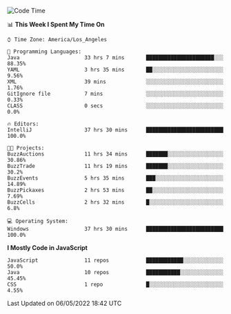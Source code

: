 <!--START_SECTION:waka-->
![Code Time](http://img.shields.io/badge/Code%20Time-0%20secs-blue)

📊 **This Week I Spent My Time On** 

```text
⌚︎ Time Zone: America/Los_Angeles

💬 Programming Languages: 
Java                     33 hrs 7 mins       ██████████████████████░░░   88.35% 
YAML                     3 hrs 35 mins       ██░░░░░░░░░░░░░░░░░░░░░░░   9.56% 
XML                      39 mins             ░░░░░░░░░░░░░░░░░░░░░░░░░   1.76% 
GitIgnore file           7 mins              ░░░░░░░░░░░░░░░░░░░░░░░░░   0.33% 
CLASS                    0 secs              ░░░░░░░░░░░░░░░░░░░░░░░░░   0.0%

🔥 Editors: 
IntelliJ                 37 hrs 30 mins      █████████████████████████   100.0%

🐱‍💻 Projects: 
BuzzAuctions             11 hrs 34 mins      ███████░░░░░░░░░░░░░░░░░░   30.86% 
BuzzTrade                11 hrs 19 mins      ███████░░░░░░░░░░░░░░░░░░   30.2% 
BuzzEvents               5 hrs 35 mins       ███░░░░░░░░░░░░░░░░░░░░░░   14.89% 
BuzzPickaxes             2 hrs 53 mins       ██░░░░░░░░░░░░░░░░░░░░░░░   7.69% 
BuzzCells                2 hrs 32 mins       █░░░░░░░░░░░░░░░░░░░░░░░░   6.8%

💻 Operating System: 
Windows                  37 hrs 30 mins      █████████████████████████   100.0%

```

**I Mostly Code in JavaScript** 

```text
JavaScript               11 repos            ████████████░░░░░░░░░░░░░   50.0% 
Java                     10 repos            ███████████░░░░░░░░░░░░░░   45.45% 
CSS                      1 repo              █░░░░░░░░░░░░░░░░░░░░░░░░   4.55%

```



 Last Updated on 06/05/2022 18:42 UTC
<!--END_SECTION:waka-->
